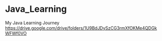 # Java_Learning
My Java Learning Journey
https://drive.google.com/drive/folders/1U9BdJDySzCG3rmXfOKMe4QDGkWFWf0VO
